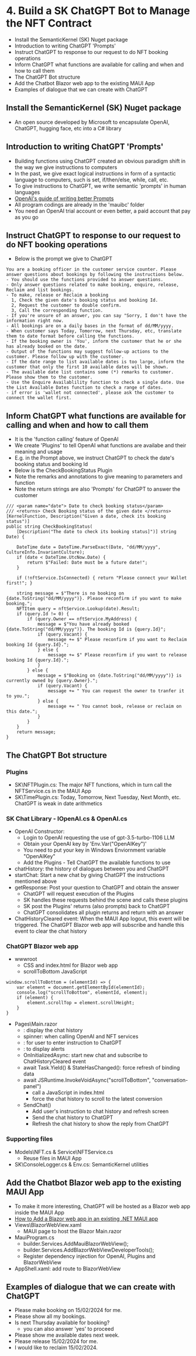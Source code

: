 # 4. Build a SK ChatGPT Bot to Manage the NFT Contract
* Install the SemanticKernel (SK) Nuget package
* Introduction to writing ChatGPT 'Prompts'
* Instruct ChatGPT to response to our request to do NFT booking operations
* Inform ChatGPT what functions are available for calling and when and how to call them
* The ChatGPT Bot structure
* Add the Chatbot Blazor web app to the existing MAUI App
* Examples of dialogue that we can create with ChatGPT

## Install the SemanticKernel (SK) Nuget package
* An open source developed by Microsoft to encapsulate OpenAI, ChatGPT, hugging face, etc into a C# library

## Introduction to writing ChatGPT 'Prompts' 
* Building functions using ChatGPT created an obvious paradigm shift in the way we give instructions to computers
* In the past, we give exact logical instructions in form of a syntactic language to computers, such is set, if/then/else, while, call, etc.
* To give instructions to ChatGPT, we write semantic 'prompts' in human languages
* [OpenAI's guide of writing better Prompts](https://platform.openai.com/docs/guides/prompt-engineering/six-strategies-for-getting-better-results)
* All program codings are already in the 'mauibc' folder
* You need an OpenAI trial account or even better, a paid account that pay as you go
## Instruct ChatGPT to response to our request to do NFT booking operations
* Below is the prompt we give to ChatGPT
```
You are a booking officer in the customer service counter. Please answer questions about bookings by following the instructions below.
- You should use the functions provided to answer questions.
- Only answer questions related to make booking, enquire, release, Reclaim and list bookings.
- To make, release or Reclaim a booking
  1, Check the given date's booking status and booking Id.
  2, Request the customer to double confirm.
  3, Call the corresponding function.
- If you're unsure of an answer, you can say "Sorry, I don't have the information right now.
- All bookings are on a daily bases in the format of dd/MM/yyyy.
- When customer says Today, Tomorrow, next Thursday, etc, translate them to date format before calling the functions.
- If the booking owner is 'You', inform the customer that he or she has already booked on the date.
- Output of the functions may suggest follow-up actions to the customer. Please follow up with the customer.
- If the date range to list available dates is too large, inform the customer that only the first 10 available dates will be shown.
- The available date list contains some (*) remarks to customer. Please show them to the customer.
- Use the Enquire Availablility function to check a single date. Use the List Available Dates function to check a range of dates.
- if error is 'wallet not connected', please ask the customer to connect the wallet first.
```
## Inform ChatGPT what functions are available for calling and when and how to call them
* It is the 'function calling' feature of OpenAI
* We create 'Plugins' to tell OpenAI what functions are availabe and their meaning and usage
* E.g. in the Prompt above, we instruct ChatGPT to check the date's booking status and booking Id
* Below is the CheckBookingStatus Plugin
* Note the remarks and annotations to give meaning to parameters and function
* Note the return strings are also 'Prompts' for ChatGPT to answer the customer
```
/// <param name="date"> Date to check booking status</param>
/// <returns> Check Booking status of the given date </returns>
[KernelFunction, Description("Given a date, check its booking status")]
public string CheckBookingStatus(
    [Description("The date to check its booking status]")] string Date) {

    DateTime date = DateTime.ParseExact(Date, "dd/MM/yyyy", CultureInfo.InvariantCulture);
    if (date < DateTime.UtcNow.Date) {
        return $"Failed: Date must be a future date!";
    }

    if (!nftService.IsConnected) { return "Please connect your Wallet first!"; }

    string message = $"There is no booking on {date.ToString("dd/MM/yyyy")}. Please reconfirm if you want to make booking.";
    NFTItem query = nftService.Lookup(date).Result;
    if (query.Id != 0) {
        if (query.Owner == nftService.MyAddress) {
            message = $"You have already booked {date.ToString("dd/MM/yyyy")}. The booking Id is {query.Id}";
            if (query.Vacant) {
                message += $" Please reconfirm if you want to Reclaim booking Id {query.Id}.";
            } else {
                message += $" Please reconfirm if you want to release booking Id {query.Id}.";
            }	
        } else {
            message = $"Booking on {date.ToString("dd/MM/yyyy")} is currently owned by {query.Owner}.";
            if (query.Vacant) {
                message += " You can request the owner to tranfer it to you.";
            } else {
                message += " You cannot book, release or reclaim on this date.";
            }
        }
    }
    return message;
}
```
## The ChatGPT Bot structure
### Plugins
* SK\NFTPlugin.cs: The major NFT functions, which in turn call the NFTService.cs in the MAUI App
* SK\TimePlugin.cs: Today, Tomorrow, Next Tuesday, Next Month, etc. ChatGPT is weak in date arithmetics
### SK Chat Library - IOpenAI.cs & OpenAI.cs
* OpenAI Constructor:
    * Login to OpenAI requesting the use of gpt-3.5-turbo-1106 LLM
    * Obtain your OpenAI key by 'Env.Var("OpenAIKey")'
    * You need to put your key in Windows Enviornment variable "OpenAIKey"
    * Add the Plugins - Tell ChatGPT the available functions to use
* chatHistory: the history of dialogues between you and ChatGPT
* startChat: Start a new chat by giving ChatGPT the instructions mentioned above
* getResponse: Post your question to ChatGPT and obtain the answer
    * ChatGPT will request execution of the Plugins
    * SK handles these requests behind the scene and calls these plugins
    * SK post the Plugins' returns (also prompts) back to ChatGPT
    * ChatGPT consolidates all plugin returns and return with an answer
* ChatHistoryCleared event: When the MAUI App logout, this event will be triggered. The ChatGPT Blazor web app will subscribe and handle this event to clear the chat history
### ChatGPT Blazor web app
* wwwroot
    * CSS and index.html for Blazor web app
    * scrollToBottom JavaScript
```
window.scrollToBottom = (elementId) => {
    var element = document.getElementById(elementId);
    console.log("scrollToBottom", elementId, element);
    if (element) {
        element.scrollTop = element.scrollHeight;
    }
}
```
* Pages\Main.razor
    * <div class="main">: display the chat history
    * spinner: when calling OpenAI and NFT services
    * <div class="footer">: for user to enter instruction to ChatGPT
    * <div role="alert">: to display alerts
    * OnInitializedAsync: start new chat and subscribe to ChatHistoryCleared event
    * await Task.Yield() & StateHasChanged(): force refresh of binding data
    * await JSRuntime.InvokeVoidAsync("scrollToBottom", "conversation-panel")
        * call a JavaScript in index.html
        * force the chat history to scroll to the latest conversion
    * SendChat()
        * Add user's instruction to chat history and refresh screen
        * Send the chat history to ChatGPT
        * Refresh the chat history to show the reply from ChatGPT
### Supporting files
* Models\NFT.cs & Service\NFTService.cs
    * Reuse files in MAUI App
* SK\ConsoleLogger.cs & Env.cs: SemanticKernel utilities
## Add the Chatbot Blazor web app to the existing MAUI App
* To make it more interesting, ChatGPT will be hosted as a Blazor web app inside the MAUI App
* [How to Add a Blazor web app in an existing .NET MAUI app](https://learn.microsoft.com/en-us/dotnet/maui/user-interface/controls/blazorwebview?view=net-maui-8.0)
* Views\BlazorWebView.xaml
    * MAUI page to host the Blazor Main.razor
* MauiProgram.cs
    * builder.Services.AddMauiBlazorWebView();
    * builder.Services.AddBlazorWebViewDeveloperTools();
    * Register dependency injection for OpenAI, Plugins and BlazorWebView
* AppShell.xaml: add route to BlazorWebView
## Examples of dialogue that we can create with ChatGPT
* Please make booking on 15/02/2024 for me.
* Please show all my bookings.
* Is next Thursday available for booking?
    * you can also answer 'yes' to proceed
* Please show me available dates next week.
* Please release 15/02/2024 for me.
* I would like to reclaim 15/02/2024.
